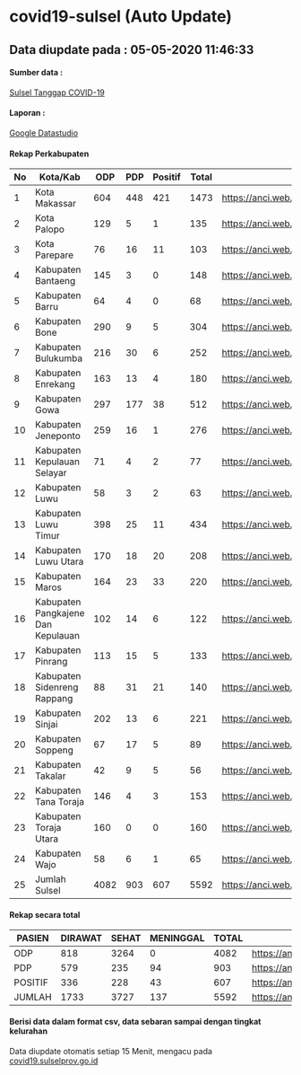 
# covid19-sulsel (Auto Update)

## Data diupdate pada : 05-05-2020 11:46:33

#### Sumber data :
[Sulsel Tanggap COVID-19](https://covid19.sulselprov.go.id)

#### Laporan :
[Google Datastudio](https://datastudio.google.com/s/jythWGc1j4w)

#### Rekap Perkabupaten 
|No|Kota/Kab|ODP|PDP|Positif|Total|Link|
| --- | --- | --- | --- | --- | --- | --- |
|1|Kota Makassar|604|448|421|1473|https://anci.web.id/cor/kota_makassar|
|2|Kota Palopo|129|5|1|135|https://anci.web.id/cor/kota_palopo|
|3|Kota Parepare|76|16|11|103|https://anci.web.id/cor/kota_parepare|
|4|Kabupaten Bantaeng|145|3|0|148|https://anci.web.id/cor/kabupaten_bantaeng|
|5|Kabupaten Barru|64|4|0|68|https://anci.web.id/cor/kabupaten_barru|
|6|Kabupaten Bone|290|9|5|304|https://anci.web.id/cor/kabupaten_bone|
|7|Kabupaten Bulukumba|216|30|6|252|https://anci.web.id/cor/kabupaten_bulukumba|
|8|Kabupaten Enrekang|163|13|4|180|https://anci.web.id/cor/kabupaten_enrekang|
|9|Kabupaten Gowa|297|177|38|512|https://anci.web.id/cor/kabupaten_gowa|
|10|Kabupaten Jeneponto|259|16|1|276|https://anci.web.id/cor/kabupaten_jeneponto|
|11|Kabupaten Kepulauan Selayar|71|4|2|77|https://anci.web.id/cor/kabupaten_kepulauan_selayar|
|12|Kabupaten Luwu|58|3|2|63|https://anci.web.id/cor/kabupaten_luwu|
|13|Kabupaten Luwu Timur|398|25|11|434|https://anci.web.id/cor/kabupaten_luwu_timur|
|14|Kabupaten Luwu Utara|170|18|20|208|https://anci.web.id/cor/kabupaten_luwu_utara|
|15|Kabupaten Maros|164|23|33|220|https://anci.web.id/cor/kabupaten_maros|
|16|Kabupaten Pangkajene Dan Kepulauan|102|14|6|122|https://anci.web.id/cor/kabupaten_pangkajene_dan_kepulauan|
|17|Kabupaten Pinrang|113|15|5|133|https://anci.web.id/cor/kabupaten_pinrang|
|18|Kabupaten Sidenreng Rappang|88|31|21|140|https://anci.web.id/cor/kabupaten_sidenreng_rappang|
|19|Kabupaten Sinjai|202|13|6|221|https://anci.web.id/cor/kabupaten_sinjai|
|20|Kabupaten Soppeng|67|17|5|89|https://anci.web.id/cor/kabupaten_soppeng|
|21|Kabupaten Takalar|42|9|5|56|https://anci.web.id/cor/kabupaten_takalar|
|22|Kabupaten Tana Toraja|146|4|3|153|https://anci.web.id/cor/kabupaten_tana_toraja|
|23|Kabupaten Toraja Utara|160|0|0|160|https://anci.web.id/cor/kabupaten_toraja_utara|
|24|Kabupaten Wajo|58|6|1|65|https://anci.web.id/cor/kabupaten_wajo|
|25|Jumlah Sulsel|4082|903|607|5592|https://anci.web.id/cor/jumlah_sulsel|

#### Rekap secara total

| PASIEN | DIRAWAT | SEHAT | MENINGGAL | TOTAL | LINK |
| ---- | -------- | ---- | ---- |  ---- | ---- |
| ODP | 818 | 3264 | 0 | 4082 | https://anci.web.id/cor/odp_detail.html |
| PDP | 579 | 235 | 94 | 903 | https://anci.web.id/cor/pdp_detail.html |
| POSITIF | 336 | 228 | 43 | 607 | https://anci.web.id/cor/positif_detail.html |
| JUMLAH | 1733 | 3727 | 137 | 5592 | https://anci.web.id/cor/jumlah_sulsel/ |

 
#### Berisi data dalam format csv, data sebaran sampai dengan tingkat kelurahan

Data diupdate otomatis setiap 15 Menit, mengacu pada [covid19.sulselprov.go.id](https://covid19.sulselprov.go.id)

